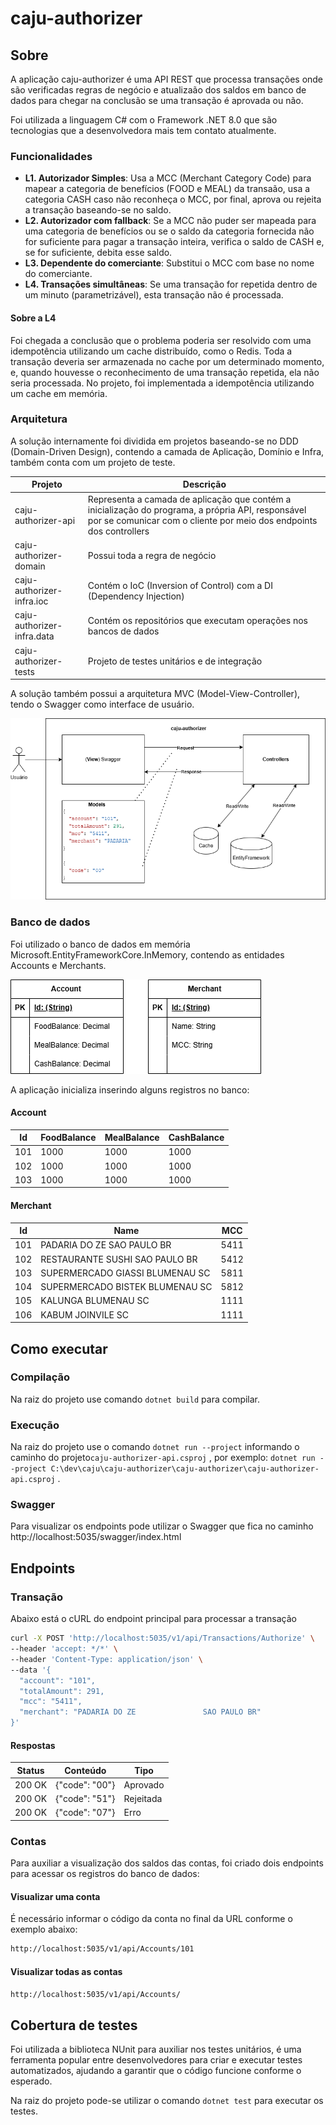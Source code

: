 # caju-authorizer

## Sobre

A aplicação caju-authorizer é uma API REST que processa transações onde são verificadas regras de negócio e atualizaão dos saldos em banco de dados para chegar na conclusão se uma transação é aprovada ou não.

Foi utilizada a linguagem C# com o Framework .NET 8.0 que são tecnologias que a desenvolvedora mais tem contato atualmente.

### Funcionalidades

- **L1. Autorizador Simples**: Usa a MCC (Merchant Category Code) para mapear a categoria de benefícios  (FOOD e MEAL) da transaão, usa a categoria CASH caso não reconheça o MCC, por final, aprova ou rejeita a transação baseando-se no saldo.
- **L2. Autorizador com fallback**: Se a MCC não puder ser mapeada para uma categoria de benefícios ou se o saldo da categoria fornecida não for suficiente para pagar a transação inteira, verifica o saldo de CASH e, se for suficiente, debita esse saldo.
- **L3. Dependente do comerciante**: Substitui o MCC com base no nome do comerciante.
- **L4. Transações simultâneas**: Se uma transação for repetida dentro de um minuto (parametrizável), esta transação não é processada.

#### Sobre a L4

Foi chegada a conclusão que o problema poderia ser resolvido com uma idempotência utilizando um cache distribuído, como o Redis. Toda a transação deveria ser armazenada no cache por um determinado momento, e, quando houvesse o reconhecimento de uma transação repetida, ela não seria processada. No projeto, foi implementada a idempotência utilizando um cache em memória.

### Arquitetura

A solução internamente foi dividida em projetos baseando-se no DDD (Domain-Driven Design), contendo a camada de Aplicação, Domínio e Infra, também conta com um projeto de teste.

|Projeto | Descrição|
| --- | --- |
|caju-authorizer-api	|Representa a camada de aplicação que contém a inicialização do programa, a própria API, responsável por se comunicar com o cliente por meio dos endpoints dos controllers|
|caju-authorizer-domain	|Possui toda a regra de negócio|
|caju-authorizer-infra.ioc	|Contém o IoC (Inversion of Control) com a DI (Dependency Injection)|
|caju-authorizer-infra.data	|Contém os repositórios que executam operações nos bancos de dados|
|caju-authorizer-tests	|Projeto de testes unitários e de integração|

A solução também possui a arquitetura MVC (Model-View-Controller), tendo o Swagger como interface de usuário.

![caju-arquitetura.png](docs/caju-arquitetura.png)

### Banco de dados

Foi utilizado o banco de dados em memória Microsoft.EntityFrameworkCore.InMemory, contendo as entidades Accounts e Merchants.

![caju-database.png](docs/caju-database.png)

A aplicação inicializa inserindo alguns registros no banco:

#### Account

| Id | FoodBalance | MealBalance | CashBalance |
| --- | --- | --- | --- |
| 101 | 1000 | 1000 | 1000 |
| 102 | 1000 | 1000 | 1000 |
| 103 | 1000 | 1000 | 1000 |

#### Merchant

| Id | Name | MCC |
| --- | --- | --- |
| 101 | PADARIA DO ZE SAO PAULO BR | 5411 |
| 102 | RESTAURANTE SUSHI SAO PAULO BR | 5412 |
| 103 | SUPERMERCADO GIASSI BLUMENAU SC | 5811 |
| 104 | SUPERMERCADO BISTEK BLUMENAU SC | 5812 |
| 105 | KALUNGA BLUMENAU SC | 1111 |
| 106 | KABUM JOINVILE SC | 1111 |

## Como executar

### Compilação

Na raiz do projeto use comando `dotnet build` para compilar.

### Execução

Na raiz do projeto use  o comando `dotnet run --project` informando o caminho do projeto`caju-authorizer-api.csproj` , por exemplo: `dotnet run --project C:\dev\caju\caju-authorizer\caju-authorizer\caju-authorizer-api.csproj`    .

### Swagger

Para visualizar os endpoints pode utilizar o Swagger que fica no caminho http://localhost:5035/swagger/index.html

## Endpoints

### Transação

Abaixo está o cURL do endpoint principal para processar a transação

```bash
curl -X POST 'http://localhost:5035/v1/api/Transactions/Authorize' \
--header 'accept: */*' \
--header 'Content-Type: application/json' \
--data '{
  "account": "101",
  "totalAmount": 291,
  "mcc": "5411",
  "merchant": "PADARIA DO ZE               SAO PAULO BR"
}'
```

#### Respostas

| Status | Conteúdo | Tipo |
| --- | --- | --- |
| 200 OK | {"code": "00"} | Aprovado |
| 200 OK | {"code": "51"} | Rejeitada |
| 200 OK | {"code": "07"} | Erro |

### Contas

Para auxiliar a visualização dos saldos das contas, foi criado dois endpoints para acessar os registros do banco de dados:

#### Visualizar uma conta

É necessário informar o código da conta no final da URL conforme o exemplo abaixo:

```bash
http://localhost:5035/v1/api/Accounts/101
```

#### Visualizar todas as contas

```bash
http://localhost:5035/v1/api/Accounts/
```

## Cobertura de testes

Foi utilizada a biblioteca NUnit para auxiliar nos testes unitários, é uma ferramenta popular entre desenvolvedores para criar e executar testes automatizados, ajudando a garantir que o código funcione conforme o esperado.

Na raiz do projeto pode-se utilizar o comando `dotnet test` para executar os testes.